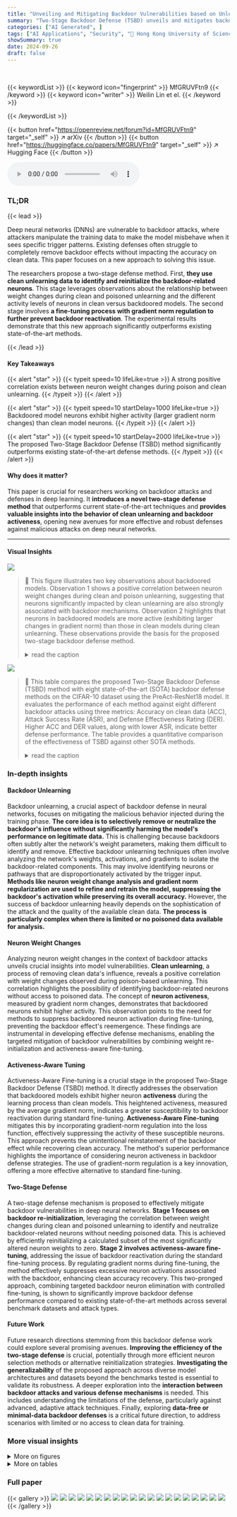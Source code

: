 ```yaml
---
title: "Unveiling and Mitigating Backdoor Vulnerabilities based on Unlearning Weight Changes and Backdoor Activeness"
summary: "Two-Stage Backdoor Defense (TSBD) unveils and mitigates backdoor vulnerabilities by cleverly unlearning weight changes and suppressing backdoor neuron activeness, significantly improving the robustnes..."
categories: ["AI Generated", ]
tags: ["AI Applications", "Security", "🏢 Hong Kong University of Science and Technology",]
showSummary: true
date: 2024-09-26
draft: false
---
```


<br>

{{< keywordList >}}
{{< keyword icon="fingerprint" >}} MfGRUVFtn9 {{< /keyword >}}
{{< keyword icon="writer" >}} Weilin Lin et el. {{< /keyword >}}
 
{{< /keywordList >}}

{{< button href="https://openreview.net/forum?id=MfGRUVFtn9" target="_self" >}}
↗ arXiv
{{< /button >}}
{{< button href="https://huggingface.co/papers/MfGRUVFtn9" target="_self" >}}
↗ Hugging Face
{{< /button >}}



<audio controls>
    <source src="https://ai-paper-reviewer.com/MfGRUVFtn9/podcast.wav" type="audio/wav">
    Your browser does not support the audio element.
</audio>


### TL;DR


{{< lead >}}

Deep neural networks (DNNs) are vulnerable to backdoor attacks, where attackers manipulate the training data to make the model misbehave when it sees specific trigger patterns.  Existing defenses often struggle to completely remove backdoor effects without impacting the accuracy on clean data. This paper focuses on a new approach to solving this issue.

The researchers propose a two-stage defense method. First, **they use clean unlearning data to identify and reinitialize the backdoor-related neurons**. This stage leverages observations about the relationship between weight changes during clean and poisoned unlearning and the different activity levels of neurons in clean versus backdoored models.  The second stage involves **a fine-tuning process with gradient norm regulation to further prevent backdoor reactivation**.  The experimental results demonstrate that this new approach significantly outperforms existing state-of-the-art methods.

{{< /lead >}}


#### Key Takeaways

{{< alert "star" >}}
{{< typeit speed=10 lifeLike=true >}} A strong positive correlation exists between neuron weight changes during poison and clean unlearning. {{< /typeit >}}
{{< /alert >}}

{{< alert "star" >}}
{{< typeit speed=10 startDelay=1000 lifeLike=true >}} Backdoored model neurons exhibit higher activity (larger gradient norm changes) than clean model neurons. {{< /typeit >}}
{{< /alert >}}

{{< alert "star" >}}
{{< typeit speed=10 startDelay=2000 lifeLike=true >}} The proposed Two-Stage Backdoor Defense (TSBD) method significantly outperforms existing state-of-the-art defense methods. {{< /typeit >}}
{{< /alert >}}

#### Why does it matter?
This paper is crucial for researchers working on backdoor attacks and defenses in deep learning.  It **introduces a novel two-stage defense method** that outperforms current state-of-the-art techniques and **provides valuable insights into the behavior of clean unlearning and backdoor activeness**, opening new avenues for more effective and robust defenses against malicious attacks on deep neural networks.

------
#### Visual Insights



![](https://ai-paper-reviewer.com/MfGRUVFtn9/figures_1_1.jpg)

> 🔼 This figure illustrates two key observations about backdoored models. Observation 1 shows a positive correlation between neuron weight changes during clean and poison unlearning, suggesting that neurons significantly impacted by clean unlearning are also strongly associated with backdoor mechanisms. Observation 2 highlights that neurons in backdoored models are more active (exhibiting larger changes in gradient norm) than those in clean models during clean unlearning. These observations provide the basis for the proposed two-stage backdoor defense method.
> <details>
> <summary>read the caption</summary>
> Figure 1: Illustration of two observations. Figures for Observation 1 show distributions of neuron weight changes during clean unlearning and poison unlearning. Figures for Observation 2 compare the average gradient norm for each neuron on the backdoored model and clean model, which are calculated with one-epoch clean unlearning. More active means a larger change in the gradient norm. Experiments are conducted on PreAct-ResNet18 [12] on CIFAR-10 [13] for the clean model and additional attacks with 10% poisoning ratio for the backdoored model. The last convolutional layers are chosen for illustration.
> </details>





![](https://ai-paper-reviewer.com/MfGRUVFtn9/tables_6_1.jpg)

> 🔼 This table compares the proposed Two-Stage Backdoor Defense (TSBD) method with eight state-of-the-art (SOTA) backdoor defense methods on the CIFAR-10 dataset using the PreAct-ResNet18 model.  It evaluates the performance of each method against eight different backdoor attacks using three metrics: Accuracy on clean data (ACC), Attack Success Rate (ASR), and Defense Effectiveness Rating (DER).  Higher ACC and DER values, along with lower ASR, indicate better defense performance. The table provides a quantitative comparison of the effectiveness of TSBD against other SOTA methods.
> <details>
> <summary>read the caption</summary>
> Table 1: Comparison with the SOTA defenses on CIFAR-10 dataset with PreAct-ResNet18 (%).
> </details>





### In-depth insights


#### Backdoor Unlearning
Backdoor unlearning, a crucial aspect of backdoor defense in neural networks, focuses on mitigating the malicious behavior injected during the training phase.  **The core idea is to selectively remove or neutralize the backdoor's influence without significantly harming the model's performance on legitimate data.**  This is challenging because backdoors often subtly alter the network's weight parameters, making them difficult to identify and remove.  Effective backdoor unlearning techniques often involve analyzing the network's weights, activations, and gradients to isolate the backdoor-related components. This may involve identifying neurons or pathways that are disproportionately activated by the trigger input. **Methods like neuron weight change analysis and gradient norm regularization are used to refine and retrain the model, suppressing the backdoor's activation while preserving its overall accuracy.** However, the success of backdoor unlearning heavily depends on the sophistication of the attack and the quality of the available clean data. **The process is particularly complex when there is limited or no poisoned data available for analysis.**

#### Neuron Weight Changes
Analyzing neuron weight changes in the context of backdoor attacks unveils crucial insights into model vulnerabilities.  **Clean unlearning**, a process of removing clean data's influence, reveals a positive correlation with weight changes observed during poison-based unlearning. This correlation highlights the possibility of identifying backdoor-related neurons without access to poisoned data. The concept of **neuron activeness**, measured by gradient norm changes, demonstrates that backdoored neurons exhibit higher activity. This observation points to the need for methods to suppress backdoored neuron activation during fine-tuning, preventing the backdoor effect's reemergence. These findings are instrumental in developing effective defense mechanisms, enabling the targeted mitigation of backdoor vulnerabilities by combining weight re-initialization and activeness-aware fine-tuning.

#### Activeness-Aware Tuning
Activeness-Aware Fine-tuning is a crucial stage in the proposed Two-Stage Backdoor Defense (TSBD) method. It directly addresses the observation that backdoored models exhibit higher neuron **activeness** during the learning process than clean models.  This heightened activeness, measured by the average gradient norm, indicates a greater susceptibility to backdoor reactivation during standard fine-tuning.  **Activeness-Aware Fine-tuning** mitigates this by incorporating gradient-norm regulation into the loss function, effectively suppressing the activity of these susceptible neurons. This approach prevents the unintentional reinstatement of the backdoor effect while recovering clean accuracy. The method's superior performance highlights the importance of considering neuron activeness in backdoor defense strategies. The use of gradient-norm regulation is a key innovation, offering a more effective alternative to standard fine-tuning.

#### Two-Stage Defense
A two-stage defense mechanism is proposed to effectively mitigate backdoor vulnerabilities in deep neural networks. **Stage 1 focuses on backdoor re-initialization**, leveraging the correlation between weight changes during clean and poisoned unlearning to identify and neutralize backdoor-related neurons without needing poisoned data. This is achieved by efficiently reinitializing a calculated subset of the most significantly altered neuron weights to zero. **Stage 2 involves activeness-aware fine-tuning**, addressing the issue of backdoor reactivation during the standard fine-tuning process.  By regulating gradient norms during fine-tuning, the method effectively suppresses excessive neuron activations associated with the backdoor, enhancing clean accuracy recovery. This two-pronged approach, combining targeted backdoor neuron elimination with controlled fine-tuning, is shown to significantly improve backdoor defense performance compared to existing state-of-the-art methods across several benchmark datasets and attack types.

#### Future Work
Future research directions stemming from this backdoor defense work could explore several promising avenues. **Improving the efficiency of the two-stage defense** is crucial, potentially through more efficient neuron selection methods or alternative reinitialization strategies.  **Investigating the generalizability** of the proposed approach across diverse model architectures and datasets beyond the benchmarks tested is essential to validate its robustness.  A deeper exploration into the **interaction between backdoor attacks and various defense mechanisms** is needed. This includes understanding the limitations of the defense, particularly against advanced, adaptive attack techniques. Finally, exploring **data-free or minimal-data backdoor defenses** is a critical future direction, to address scenarios with limited or no access to clean data for training.


### More visual insights

<details>
<summary>More on figures
</summary>


![](https://ai-paper-reviewer.com/MfGRUVFtn9/figures_2_1.jpg)

> 🔼 The figure shows a flowchart of the proposed two-stage backdoor defense framework. The first stage is Neuron Weight Change-based Backdoor Reinitialization, which involves clean unlearning, neuron weight change calculation, and zero reinitialization. The second stage is Activeness-aware Fine-tuning, which involves fine-tuning with gradient-norm regulation. The framework aims to mitigate the backdoor effect while maintaining the performance on clean data.
> <details>
> <summary>read the caption</summary>
> Figure 2: Overview of the proposed Two-Stage Backdoor Defense framework.
> </details>



![](https://ai-paper-reviewer.com/MfGRUVFtn9/figures_4_1.jpg)

> 🔼 This figure shows the distributions of clean and poisoned neuron activations on original clean and backdoored models. The subfigures (a) and (b) show the distributions of activations for each neuron from the last convolutional layer of the clean model and backdoored model respectively. Subfigure (c) shows the changes of activations during the clean and poisoned unlearning for the neurons of the backdoored model.
> <details>
> <summary>read the caption</summary>
> Figure 3: Illustration of clean and poison activations of each neuron. (a) and (b) represent the activations on the original clean and backdoored model, respectively. (c) shows the activation changes during the clean and poison unlearning on backdoored model. Activations are captured from the last convolutional layer with an additional Relu activation function on PreAct-ResNet18 [12].
> </details>



![](https://ai-paper-reviewer.com/MfGRUVFtn9/figures_7_1.jpg)

> 🔼 The figure shows the comparison of neuron coverage ratio on TAC (Trigger-activated Change) under different neuron ratios for five different methods: FP (Fine-pruning), CLP (Channel Lipschitz), ANP (Adversarial Neuron Pruning), RNP (Reconstructive Neuron Pruning), and NWC (Neuron Weight Change).  The x-axis represents the neuron ratio (percentage of neurons selected for reinitialization or pruning), and the y-axis represents the coverage ratio on TAC (percentage of overlapping neurons between the selected neurons and the TAC metric).  The graph illustrates the effectiveness of each method in identifying backdoor-related neurons. NWC shows consistently higher coverage ratio compared to other methods, indicating its superior ability in pinpointing backdoor-related neurons using clean unlearning.
> <details>
> <summary>read the caption</summary>
> Figure 4: Comparison of neuron coverage ratio on TAC under different neuron ratios.
> </details>



![](https://ai-paper-reviewer.com/MfGRUVFtn9/figures_8_1.jpg)

> 🔼 This figure shows the distributions of neuron activations during clean and poison unlearning and poison unlearning for backdoored models. The plots illustrate two key observations: 1) the positive correlation between weight changes in clean and poison unlearning, suggesting the possibility of identifying backdoor-related neurons without poisoned data; 2) the higher activation levels (larger gradient norm changes) in backdoored models compared to clean models, indicating a need to suppress gradient norms during fine-tuning to mitigate the backdoor effect.
> <details>
> <summary>read the caption</summary>
> Figure 3: Illustration of clean and poison activations of each neuron. (a) and (b) represent the activations on the original clean and backdoored model, respectively. (c) shows the activation changes during the clean and poison unlearning on backdoored model. Activations are captured from the last convolutional layer with an additional Relu activation function on PreAct-ResNet18 [12].
> </details>



![](https://ai-paper-reviewer.com/MfGRUVFtn9/figures_9_1.jpg)

> 🔼 This figure shows the accuracy (ACC) and attack success rate (ASR) under different poisoning ratios (10%, 5%, and 1%) for various backdoor attacks.  It illustrates how the performance of the TSBD defense method changes with varying attack strengths.  Generally, higher poisoning rates lead to lower accuracy and higher attack success rates, but the TSBD method shows a relatively consistent defense performance.
> <details>
> <summary>read the caption</summary>
> Figure 6: ACC and ASR on different poisoning ratios.
> </details>



![](https://ai-paper-reviewer.com/MfGRUVFtn9/figures_16_1.jpg)

> 🔼 This figure compares the performance of the original Fine-Pruning (FP) method with a modified version using the Neuron Weight Change (NWC) order (NWC-FP) for backdoor defense.  The performance is evaluated across eight different backdoor attacks (BadNets, Blended, Input-aware, LF, SIG, SSBA, Trojan, and WaNet) using three metrics: Accuracy on clean data (ACC), Attack Success Rate (ASR), and Defense Effectiveness Rating (DER).  The bar chart visually represents the differences in performance between the two methods for each of the attacks, allowing for a direct comparison of their effectiveness in mitigating backdoor vulnerabilities.
> <details>
> <summary>read the caption</summary>
> Figure 8: Performance comparisons between the original FP and the FP with NWC (NWC-FP) under 8 attacks. Left: ACC; Middle: ASR; Right: DER.
> </details>



![](https://ai-paper-reviewer.com/MfGRUVFtn9/figures_17_1.jpg)

> 🔼 This figure shows the neuron activations for clean and poisoned data in the original clean model, original backdoored model and after clean and poison unlearning on the backdoored model. It helps to visualize observations 1 and 2 mentioned in the paper. Specifically, it illustrates that the weight changes between poison and clean unlearning are positively correlated, and that neurons in the backdoored model are more active than those in the clean model.
> <details>
> <summary>read the caption</summary>
> Figure 3: Illustration of clean and poison activations of each neuron. (a) and (b) represent the activations on the original clean and backdoored model, respectively. (c) shows the activation changes during the clean and poison unlearning on backdoored model. Activations are captured from the last convolutional layer with an additional Relu activation function on PreAct-ResNet18 [12].
> </details>



![](https://ai-paper-reviewer.com/MfGRUVFtn9/figures_17_2.jpg)

> 🔼 This figure shows three subfigures illustrating the clean and poison activations of each neuron in a model. Subfigure (a) displays activations for a clean model, subfigure (b) for a backdoored model, and subfigure (c) compares activation changes during clean versus poison unlearning in the backdoored model.  The activations are captured from the last convolutional layer of a PreAct-ResNet18 model, after passing through a ReLU activation function.  The figure visually supports the paper's observations about the differing activity of neurons in clean versus backdoored models and how these activities change during unlearning processes.
> <details>
> <summary>read the caption</summary>
> Figure 3: Illustration of clean and poison activations of each neuron. (a) and (b) represent the activations on the original clean and backdoored model, respectively. (c) shows the activation changes during the clean and poison unlearning on backdoored model. Activations are captured from the last convolutional layer with an additional Relu activation function on PreAct-ResNet18 [12].
> </details>



![](https://ai-paper-reviewer.com/MfGRUVFtn9/figures_19_1.jpg)

> 🔼 This figure shows two key observations about backdoored models. Observation 1 demonstrates a positive correlation between weight changes during clean and poison unlearning. Observation 2 shows that neurons in backdoored models are more active (higher gradient norm changes) during clean unlearning compared to clean models.  These observations are illustrated using data from PreAct-ResNet18 trained on CIFAR-10, with 10% poisoned data.
> <details>
> <summary>read the caption</summary>
> Figure 1: Illustration of two observations. Figures for Observation 1 show distributions of neuron weight changes during clean unlearning and poison unlearning. Figures for Observation 2 compare the average gradient norm for each neuron on the backdoored model and clean model, which are calculated with one-epoch clean unlearning. More active means a larger change in the gradient norm. Experiments are conducted on PreAct-ResNet18 [12] on CIFAR-10 [13] for the clean model and additional attacks with 10% poisoning ratio for the backdoored model. The last convolutional layers are chosen for illustration.
> </details>



</details>




<details>
<summary>More on tables
</summary>


![](https://ai-paper-reviewer.com/MfGRUVFtn9/tables_7_1.jpg)
> 🔼 This table compares the performance of the proposed Two-Stage Backdoor Defense (TSBD) method against eight state-of-the-art (SOTA) backdoor defense methods on the CIFAR-10 dataset using the PreAct-ResNet18 model.  The comparison is based on three metrics: Accuracy on clean data (ACC), Attack Success Rate (ASR), and Defense Effectiveness Rating (DER).  Eight different backdoor attacks are evaluated.
> <details>
> <summary>read the caption</summary>
> Table 1: Comparison with the SOTA defenses on CIFAR-10 dataset with PreAct-ResNet18 (%).
> </details>

![](https://ai-paper-reviewer.com/MfGRUVFtn9/tables_8_1.jpg)
> 🔼 This table compares three different reinitialization schemes (V1, V2, and V3 - TSBD's method) on CIFAR-10 using PreAct-ResNet18. It evaluates the effectiveness of these schemes against four different backdoor attacks (BadNets, Blended, LF, and SSBA).  For each scheme, it shows the Accuracy (ACC↑) and Attack Success Rate (ASR↓).  The results demonstrate that TSBD's reinitialization strategy (V3) achieves significantly higher accuracy while maintaining a near-zero ASR compared to other methods. This highlights the superior performance of the proposed two-stage defense method.
> <details>
> <summary>read the caption</summary>
> Table 3: Comparison of different reinitialization schemes on CIFAR-10 with PreAct-ResNet18 (%)
> </details>

![](https://ai-paper-reviewer.com/MfGRUVFtn9/tables_8_2.jpg)
> 🔼 This table compares the performance of three different fine-tuning approaches on the CIFAR-10 dataset using the PreAct-ResNet18 model.  The three approaches are: No fine-tuning (No-FT), vanilla fine-tuning (Vanilla-FT), and the proposed activeness-aware fine-tuning (Aa-FT). The table shows the accuracy (ACC↑) and attack success rate (ASR↓) for each method across four different backdoor attacks.  The results demonstrate the effectiveness of the proposed Aa-FT in improving both accuracy and reducing the attack success rate compared to the other methods.
> <details>
> <summary>read the caption</summary>
> Table 4: Comparison of different fine-tuning schemes on CIFAR-10 with PreAct-ResNet18 (%).
> </details>

![](https://ai-paper-reviewer.com/MfGRUVFtn9/tables_8_3.jpg)
> 🔼 This table compares the performance of the proposed Two-Stage Backdoor Defense (TSBD) method against eight state-of-the-art (SOTA) backdoor defense methods on the CIFAR-10 dataset using the PreAct-ResNet18 model.  The comparison is based on three metrics: Accuracy on clean data (ACC), Attack Success Rate (ASR), and Defense Effectiveness Rating (DER).  The table shows the performance of each method under eight different backdoor attacks, highlighting the superior performance of TSBD in terms of achieving high ACC and DER while maintaining a low ASR.
> <details>
> <summary>read the caption</summary>
> Table 1: Comparison with the SOTA defenses on CIFAR-10 dataset with PreAct-ResNet18 (%).
> </details>

![](https://ai-paper-reviewer.com/MfGRUVFtn9/tables_16_1.jpg)
> 🔼 This table compares the proposed Two-Stage Backdoor Defense (TSBD) method with eight state-of-the-art (SOTA) backdoor defense methods on the CIFAR-10 dataset using the PreAct-ResNet18 model.  It evaluates the performance of each method across eight different backdoor attacks. The table presents the accuracy on clean data (ACC), attack success rate (ASR), and defense effectiveness rating (DER) for each method and attack.  Higher ACC and DER, and lower ASR indicate better defense performance.
> <details>
> <summary>read the caption</summary>
> Table 1: Comparison with the SOTA defenses on CIFAR-10 dataset with PreAct-ResNet18 (%).
> </details>

![](https://ai-paper-reviewer.com/MfGRUVFtn9/tables_16_2.jpg)
> 🔼 This table compares the proposed Two-Stage Backdoor Defense (TSBD) method with eight state-of-the-art (SOTA) backdoor defense methods on the CIFAR-10 dataset using the PreAct-ResNet18 model.  It evaluates the performance of each method across eight different backdoor attacks using three metrics: Accuracy on clean data (ACC), Attack Success Rate (ASR), and Defense Effectiveness Rating (DER).  Higher ACC and DER values, along with lower ASR values, indicate better defense performance. The table allows for a quantitative comparison of TSBD against existing methods.
> <details>
> <summary>read the caption</summary>
> Table 1: Comparison with the SOTA defenses on CIFAR-10 dataset with PreAct-ResNet18 (%).
> </details>

![](https://ai-paper-reviewer.com/MfGRUVFtn9/tables_18_1.jpg)
> 🔼 This table compares the performance of the proposed Two-Stage Backdoor Defense (TSBD) method against eight state-of-the-art (SOTA) backdoor defense methods on the CIFAR-10 dataset using the PreAct-ResNet18 model.  The comparison is based on three metrics: Accuracy on clean data (ACC), Attack Success Rate (ASR), and Defense Effectiveness Rating (DER).  Each row represents a different backdoor attack, and each column represents a different defense method or the baseline (no defense).  Higher ACC and DER values, and lower ASR values indicate better defense performance.
> <details>
> <summary>read the caption</summary>
> Table 1: Comparison with the SOTA defenses on CIFAR-10 dataset with PreAct-ResNet18 (%).
> </details>

![](https://ai-paper-reviewer.com/MfGRUVFtn9/tables_18_2.jpg)
> 🔼 This table compares the performance of the proposed Two-Stage Backdoor Defense (TSBD) method against eight state-of-the-art (SOTA) backdoor defense methods on the CIFAR-10 dataset using the PreAct-ResNet18 model.  The comparison is based on three metrics: Accuracy on clean data (ACC), Attack Success Rate (ASR), and Defense Effectiveness Rating (DER).  Each row represents a different backdoor attack, and the columns show the performance of each defense method on that attack.  Higher ACC and DER values and lower ASR values indicate better defense performance.
> <details>
> <summary>read the caption</summary>
> Table 1: Comparison with the SOTA defenses on CIFAR-10 dataset with PreAct-ResNet18 (%).
> </details>

![](https://ai-paper-reviewer.com/MfGRUVFtn9/tables_19_1.jpg)
> 🔼 This table compares the performance of different defense methods on the CIFAR-10 dataset using the ViT-b-16 model. The table shows the accuracy (ACC↑) and attack success rate (ASR↓) for different attacks (Input-aware and WaNet).  It demonstrates the effectiveness of the proposed TSBD method compared to other state-of-the-art defenses (CLP, ANP).
> <details>
> <summary>read the caption</summary>
> Table 10: Performance on CIFAR-10 with ViT-b-16 (%).
> </details>

![](https://ai-paper-reviewer.com/MfGRUVFtn9/tables_19_2.jpg)
> 🔼 This table compares the performance of the proposed Two-Stage Backdoor Defense (TSBD) method against other state-of-the-art (SOTA) backdoor defense methods on the CIFAR-10 dataset using the PreAct-ResNet18 model.  The table presents results for eight different backdoor attacks.  For each attack and defense method, the table shows the accuracy on clean data (ACC), attack success rate (ASR), and defense effectiveness rating (DER).  Higher ACC and DER values, and lower ASR values, indicate better performance.
> <details>
> <summary>read the caption</summary>
> Table 1: Comparison with the SOTA defenses on CIFAR-10 dataset with PreAct-ResNet18 (%).
> </details>

![](https://ai-paper-reviewer.com/MfGRUVFtn9/tables_19_3.jpg)
> 🔼 This table compares the performance of the proposed Two-Stage Backdoor Defense (TSBD) method against eight state-of-the-art (SOTA) backdoor defense methods on the CIFAR-10 dataset using the PreAct-ResNet18 model.  The comparison is based on three metrics: Accuracy on clean data (ACC), Attack Success Rate (ASR), and Defense Effectiveness Rating (DER).  Eight different backdoor attacks are evaluated.  Higher ACC and DER, and lower ASR, indicate better defense performance.  The table helps demonstrate the superior performance of TSBD compared to other SOTA methods.
> <details>
> <summary>read the caption</summary>
> Table 1: Comparison with the SOTA defenses on CIFAR-10 dataset with PreAct-ResNet18 (%).
> </details>

</details>




### Full paper

{{< gallery >}}
<img src="https://ai-paper-reviewer.com/MfGRUVFtn9/1.png" class="grid-w50 md:grid-w33 xl:grid-w25" />
<img src="https://ai-paper-reviewer.com/MfGRUVFtn9/2.png" class="grid-w50 md:grid-w33 xl:grid-w25" />
<img src="https://ai-paper-reviewer.com/MfGRUVFtn9/3.png" class="grid-w50 md:grid-w33 xl:grid-w25" />
<img src="https://ai-paper-reviewer.com/MfGRUVFtn9/4.png" class="grid-w50 md:grid-w33 xl:grid-w25" />
<img src="https://ai-paper-reviewer.com/MfGRUVFtn9/5.png" class="grid-w50 md:grid-w33 xl:grid-w25" />
<img src="https://ai-paper-reviewer.com/MfGRUVFtn9/6.png" class="grid-w50 md:grid-w33 xl:grid-w25" />
<img src="https://ai-paper-reviewer.com/MfGRUVFtn9/7.png" class="grid-w50 md:grid-w33 xl:grid-w25" />
<img src="https://ai-paper-reviewer.com/MfGRUVFtn9/8.png" class="grid-w50 md:grid-w33 xl:grid-w25" />
<img src="https://ai-paper-reviewer.com/MfGRUVFtn9/9.png" class="grid-w50 md:grid-w33 xl:grid-w25" />
<img src="https://ai-paper-reviewer.com/MfGRUVFtn9/10.png" class="grid-w50 md:grid-w33 xl:grid-w25" />
<img src="https://ai-paper-reviewer.com/MfGRUVFtn9/11.png" class="grid-w50 md:grid-w33 xl:grid-w25" />
<img src="https://ai-paper-reviewer.com/MfGRUVFtn9/12.png" class="grid-w50 md:grid-w33 xl:grid-w25" />
<img src="https://ai-paper-reviewer.com/MfGRUVFtn9/13.png" class="grid-w50 md:grid-w33 xl:grid-w25" />
<img src="https://ai-paper-reviewer.com/MfGRUVFtn9/14.png" class="grid-w50 md:grid-w33 xl:grid-w25" />
<img src="https://ai-paper-reviewer.com/MfGRUVFtn9/15.png" class="grid-w50 md:grid-w33 xl:grid-w25" />
<img src="https://ai-paper-reviewer.com/MfGRUVFtn9/16.png" class="grid-w50 md:grid-w33 xl:grid-w25" />
<img src="https://ai-paper-reviewer.com/MfGRUVFtn9/17.png" class="grid-w50 md:grid-w33 xl:grid-w25" />
<img src="https://ai-paper-reviewer.com/MfGRUVFtn9/18.png" class="grid-w50 md:grid-w33 xl:grid-w25" />
<img src="https://ai-paper-reviewer.com/MfGRUVFtn9/19.png" class="grid-w50 md:grid-w33 xl:grid-w25" />
<img src="https://ai-paper-reviewer.com/MfGRUVFtn9/20.png" class="grid-w50 md:grid-w33 xl:grid-w25" />
{{< /gallery >}}